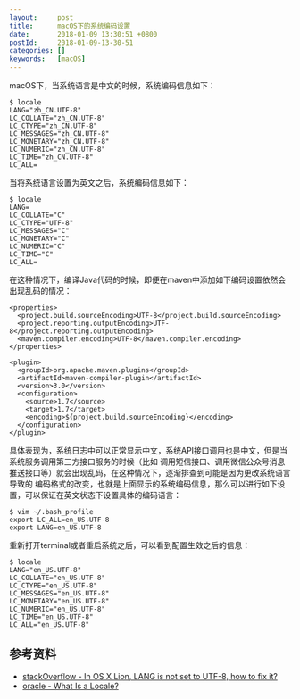 ```yaml
---
layout:     post
title:      macOS下的系统编码设置
date:       2018-01-09 13:30:51 +0800
postId:     2018-01-09-13-30-51
categories: []
keywords:   [macOS]
---
```


macOS下，当系统语言是中文的时候，系统编码信息如下：
```
$ locale
LANG="zh_CN.UTF-8"
LC_COLLATE="zh_CN.UTF-8"
LC_CTYPE="zh_CN.UTF-8"
LC_MESSAGES="zh_CN.UTF-8"
LC_MONETARY="zh_CN.UTF-8"
LC_NUMERIC="zh_CN.UTF-8"
LC_TIME="zh_CN.UTF-8"
LC_ALL=
```

当将系统语言设置为英文之后，系统编码信息如下：
```
$ locale
LANG=
LC_COLLATE="C"
LC_CTYPE="UTF-8"
LC_MESSAGES="C"
LC_MONETARY="C"
LC_NUMERIC="C"
LC_TIME="C"
LC_ALL=
```

在这种情况下，编译Java代码的时候，即便在maven中添加如下编码设置依然会出现乱码的情况：
```
<properties>
  <project.build.sourceEncoding>UTF-8</project.build.sourceEncoding>
  <project.reporting.outputEncoding>UTF-8</project.reporting.outputEncoding>
  <maven.compiler.encoding>UTF-8</maven.compiler.encoding>
</properties>

<plugin>
  <groupId>org.apache.maven.plugins</groupId>
  <artifactId>maven-compiler-plugin</artifactId>
  <version>3.0</version>
  <configuration>
    <source>1.7</source>
    <target>1.7</target>
    <encoding>${project.build.sourceEncoding}</encoding>
  </configuration>
</plugin>
```

具体表现为，系统日志中可以正常显示中文，系统API接口调用也是中文，但是当系统服务调用第三方接口服务的时候（比如
调用短信接口、调用微信公众号消息推送接口等）就会出现乱码，在这种情况下，逐渐排查到可能是因为更改系统语言导致的
编码格式的改变，也就是上面显示的系统编码信息，那么可以进行如下设置，可以保证在英文状态下设置具体的编码语言：

```
$ vim ~/.bash_profile
export LC_ALL=en_US.UTF-8  
export LANG=en_US.UTF-8
```

重新打开terminal或者重启系统之后，可以看到配置生效之后的信息：

```
$ locale
LANG="en_US.UTF-8"
LC_COLLATE="en_US.UTF-8"
LC_CTYPE="en_US.UTF-8"
LC_MESSAGES="en_US.UTF-8"
LC_MONETARY="en_US.UTF-8"
LC_NUMERIC="en_US.UTF-8"
LC_TIME="en_US.UTF-8"
LC_ALL="en_US.UTF-8"
```

## 参考资料

* [stackOverflow - In OS X Lion, LANG is not set to UTF-8, how to fix it?](https://stackoverflow.com/questions/7165108/in-os-x-lion-lang-is-not-set-to-utf-8-how-to-fix-it)
* [oracle - What Is a Locale?](https://docs.oracle.com/cd/E23824_01/html/E26033/glmbx.html)
